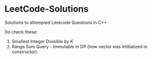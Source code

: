 # LeetCode-Solutions
Solutions to attempted Leetcode Questions in C++

Do check these:
1. Smallest Integer Divisible by K
2. Range Sum Query - Immutable in DP (how vector was intitialized in constructor). 

